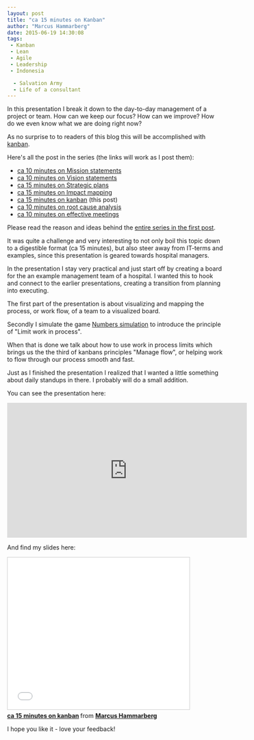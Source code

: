 ```yaml
---
layout: post
title: "ca 15 minutes on Kanban"
author: "Marcus Hammarberg"
date: 2015-06-19 14:30:08
tags:
 - Kanban
 - Lean
 - Agile
 - Leadership
 - Indonesia

  - Salvation Army
  - Life of a consultant
---
```


In this presentation I break it down to the day-to-day management of a project or team. How can we keep our focus? How can we improve? How do we even know what we are doing right now?

As no surprise to to readers of this blog this will be accomplished with [kanban](http://bit.ly/theKanbanBook).

Here's all the post in the series (the links will work as I post them):

* [ca 10 minutes on Mission statements](/2015/06/ca-minutes-on-mission.html)
* [ca 10 minutes on Vision statements](/2015/06/ca-minutes-on-vision-statements.html)
* [ca 15 minutes on Strategic plans](/2015/06/ca-minutes-on-strategic-plans.html)
* [ca 15 minutes on Impact mapping](/2015/06/ca-minutes-on-impact-mapping.html)
* [ca 15 minutes on kanban](/2015/06/ca-minutes-on-kanban.html) (this post)
* [ca 10 minutes on root cause analysis](/2015/07/ca-minutes-on-root-cause-analysis.html)
* [ca 10 minutes on effective meetings](/2015/08/ca-minutes-on-effective-meetings.html)

Please read the reason and ideas behind the [entire series in the first post](/2015/06/new-series-marcus-on-business.html).

<!-- excerpt-end -->

It was quite a challenge and very interesting to not only boil this topic down to a digestible format (ca 15 minutes), but also steer away from IT-terms and examples, since this presentation is geared towards hospital managers.

In the presentation I stay very practical and just start off by creating a board for the an example management team of a hospital. I wanted this to hook and connect to the earlier presentations, creating a transition from planning into executing.

The first part of the presentation is about visualizing and mapping the process, or work flow, of a team to a visualized board.

Secondly I simulate the game [Numbers simulation](http://www.slideshare.net/marcusoftnet/numbers-simulation-a-demonstration-of-lean-in-action) to introduce the principle of "Limit work in process".

When that is done we talk about how to use work in process limits which brings us the the third of kanbans principles "Manage flow", or helping work to flow through our process smooth and fast.

Just as I finished the presentation I realized that I wanted a little something about daily standups in there. I probably will do a small addition.

You can see the presentation here:
<iframe width="560" height="315" src="https://www.youtube.com/embed/0rW2t19kPN0" frameborder="0" allowfullscreen></iframe>

And find my slides here:
<iframe src="//www.slideshare.net/slideshow/embed_code/key/vBHi47Dxfj3Rmt" width="425" height="355" frameborder="0" marginwidth="0" marginheight="0" scrolling="no" style="border:1px solid #CCC; border-width:1px; margin-bottom:5px; max-width: 100%;" allowfullscreen> </iframe> <div style="margin-bottom:5px"> <strong> <a href="//www.slideshare.net/marcusoftnet/ca-15-minutes-on-kanban" title="ca 15 minutes on kanban" target="_blank">ca 15 minutes on kanban</a> </strong> from <strong><a href="//www.slideshare.net/marcusoftnet" target="_blank">Marcus Hammarberg</a></strong> </div>

I hope you like it - love your feedback!
